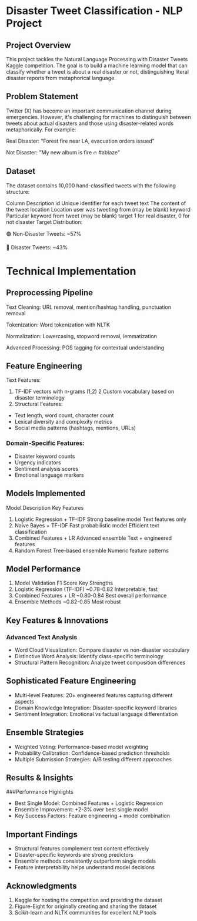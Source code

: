 
# Disaster Tweet Classification - NLP Project
## Project Overview
This project tackles the Natural Language Processing with Disaster Tweets Kaggle competition. The goal is to build a machine learning model that can classify whether a tweet is about a real disaster or not, distinguishing literal disaster reports from metaphorical language.

## Problem Statement
Twitter (X) has become an important communication channel during emergencies. However, it's challenging for machines to distinguish between tweets about actual disasters and those using disaster-related words metaphorically. For example:

Real Disaster: "Forest fire near LA, evacuation orders issued"

Not Disaster: "My new album is fire 🔥 #ablaze"

## Dataset
The dataset contains 10,000 hand-classified tweets with the following structure:

Column	Description
id	Unique identifier for each tweet
text	The content of the tweet
location	Location user was tweeting from (may be blank)
keyword	Particular keyword from tweet (may be blank)
target	1 for real disaster, 0 for not disaster
Target Distribution:

🟢 Non-Disaster Tweets: ~57%

🔴 Disaster Tweets: ~43%

# Technical Implementation
## Preprocessing Pipeline
Text Cleaning: URL removal, mention/hashtag handling, punctuation removal

Tokenization: Word tokenization with NLTK

Normalization: Lowercasing, stopword removal, lemmatization

Advanced Processing: POS tagging for contextual understanding

## Feature Engineering
Text Features:

1. TF-IDF vectors with n-grams (1,2)
2 Custom vocabulary based on disaster terminology
3. Structural Features:

- Text length, word count, character count
- Lexical diversity and complexity metrics
- Social media patterns (hashtags, mentions, URLs)

### Domain-Specific Features:
- Disaster keyword counts
- Urgency indicators
- Sentiment analysis scores
- Emotional language markers

## Models Implemented
Model	Description	Key Features
1. Logistic Regression + TF-IDF	Strong baseline model	Text features only
2. Naive Bayes + TF-IDF	Fast probabilistic model	Efficient text classification
3. Combined Features + LR	Advanced ensemble	Text + engineered features
4. Random Forest	Tree-based ensemble	Numeric feature patterns

## Model Performance
1. Model	Validation F1 Score	Key Strengths
2. Logistic Regression (TF-IDF)	~0.78-0.82	Interpretable, fast
3. Combined Features + LR	~0.80-0.84	Best overall performance
4. Ensemble Methods	~0.82-0.85	Most robust

## Key Features & Innovations
### Advanced Text Analysis
- Word Cloud Visualization: Compare disaster vs non-disaster vocabulary
- Distinctive Word Analysis: Identify class-specific terminology
- Structural Pattern Recognition: Analyze tweet composition differences

## Sophisticated Feature Engineering
- Multi-level Features: 20+ engineered features capturing different aspects
- Domain Knowledge Integration: Disaster-specific keyword libraries
- Sentiment Integration: Emotional vs factual language differentiation

## Ensemble Strategies
- Weighted Voting: Performance-based model weighting
- Probability Calibration: Confidence-based prediction thresholds
- Multiple Submission Strategies: A/B testing different approaches

## Results & Insights
###Performance Highlights
- Best Single Model: Combined Features + Logistic Regression
- Ensemble Improvement: +2-3% over best single model
- Key Success Factors: Feature engineering + model combination

## Important Findings
- Structural features complement text content effectively
- Disaster-specific keywords are strong predictors
- Ensemble methods consistently outperform single models
- Feature interpretability helps understand model decisions

## Acknowledgments
1. Kaggle for hosting the competition and providing the dataset
2. Figure-Eight for originally creating and sharing the dataset
3. Scikit-learn and NLTK communities for excellent NLP tools


